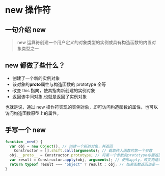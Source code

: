 # new 操作符

## 一句介绍 new

> new 运算符创建一个用户定义的对象类型的实例或具有构造函数的内置对象类型之一

## new 都做了些什么？

- 创建了一个新的实例对象
- 该对象的**proto**属性与构造函数的 prototype 全等
- 改变 this 指向，使其指向新创建的实例对象
- 返回该中间对象,也就是返回了实例对象

也就是说，通过 new 操作符实现的实例对象，即可访问构造函数的属性，也可以访问构造函数原型上的属性。

## 手写一个 new

```javascript
function _new() {
  var obj = new Object(), // 创建一个新的对象，并返回
    Constructor = [].shift.call(arguments); // 截取传入函数的第一个参数
  obj.__proto__ = Constructor.prototype; // 将第一个参数的prototype与要返回的对象建立关联
  var result = Constructor.apply(obj, arguments); // 使用apply，改变构造函数的this指向，使其指向新对象，这样，obj就可以访问到构造函数中的属性了
  return typeof result === "object" ? result : obj; // 如果函数返回值是一个对象，那就返回这个对象，如果不是就返回新的对象
}
```
